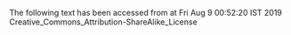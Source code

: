 The following text has been accessed from at Fri Aug 9 00:52:20 IST 2019
Creative_Commons_Attribution-ShareAlike_License
